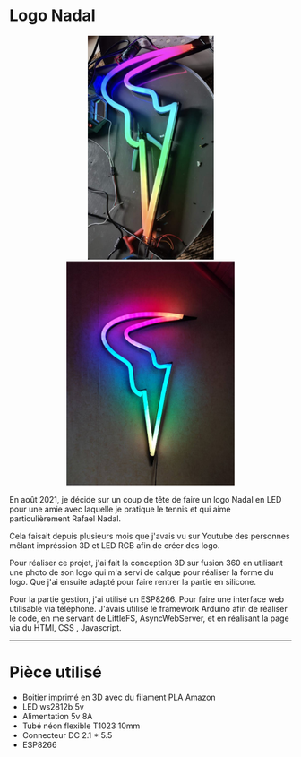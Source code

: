 # Logo Nadal

<p align="center">
  <img src=nadal.jpg height = "400">
  <img src=nadal2.jpg height = "400">
</p>

En août 2021, je décide sur un coup de tête de faire un logo Nadal en LED pour une amie avec laquelle je pratique le tennis et qui aime particulièrement Rafael Nadal.

Cela faisait depuis plusieurs mois que j'avais vu sur Youtube des personnes mêlant impréssion 3D et LED RGB afin de créer des logo.

Pour réaliser ce projet, j'ai fait la conception 3D sur fusion 360 en utilisant une photo de son logo qui m'a servi de calque pour réaliser la forme du logo. 
Que j'ai ensuite adapté pour faire rentrer la partie en silicone.

Pour la partie gestion, j'ai utilisé un ESP8266. Pour faire une interface web utilisable via téléphone. 
J'avais utilisé le framework Arduino afin de réaliser le code, en me servant de LittleFS, AsyncWebServer, et en réalisant la page via du HTMl, CSS , Javascript.

---
# Pièce utilisé

- Boitier imprimé en 3D avec du filament PLA Amazon
- LED ws2812b 5v
- Alimentation 5v 8A
- Tubé néon flexible T1023 10mm
- Connecteur DC 2.1 * 5.5
- ESP8266
